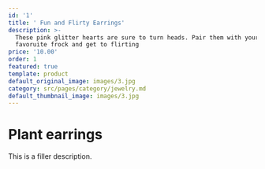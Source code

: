 ```yaml
---
id: '1'
title: ' Fun and Flirty Earrings'
description: >-
  These pink glitter hearts are sure to turn heads. Pair them with your
  favoruite frock and get to flirting
price: '10.00'
order: 1
featured: true
template: product
default_original_image: images/3.jpg
category: src/pages/category/jewelry.md
default_thumbnail_image: images/3.jpg
---
```

# Plant earrings

This is a filler description.
